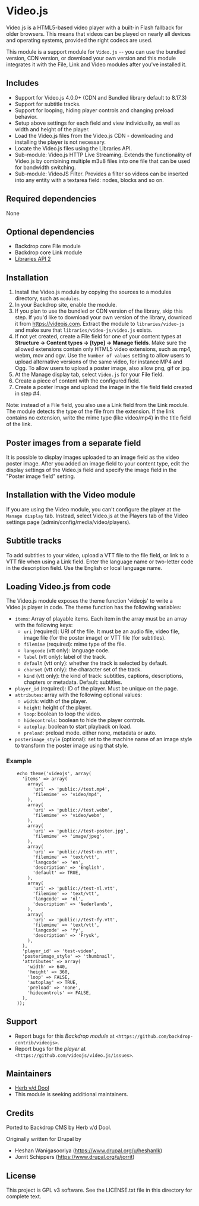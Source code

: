 # Video.js

Video.js is a HTML5-based video player with a built-in Flash fallback for older
browsers. This means that videos can be played on nearly all devices and
operating systems, provided the right codecs are used.

This module is a support module for `Video.js` -- you can use the bundled
version, CDN version, or download your own version and this module integrates it
with the File, Link and Video modules after you've installed it.

## Includes

- Support for Video.js 4.0.0+ (CDN and Bundled library default to 8.17.3)
- Support for subtitle tracks.
- Support for looping, hiding player controls and changing preload behavior.
- Setup above settings for each field and view individually, as well as width
  and height of the player.
- Load the Video.js files from the Video.js CDN - downloading and installing the
  player is not necessary.
- Locate the Video.js files using the Libraries API.
- Sub-module: Video.js HTTP Live Streaming. Extends the functionality of
  Video.js by combining multiple m3u8 files into one file that can be used for
  bandwidth switching.
- Sub-module: VideoJS Filter. Provides a filter so videos can be inserted into
  any entity with a textarea field: nodes, blocks and so on.

## Required dependencies

None

## Optional dependencies

- Backdrop core File module
- Backdrop core Link module
- [Libraries API 2](http://backdropcms.org/project/libraries)

## Installation

1. Install the Video.js module by copying the sources to a modules directory,
   such as `modules`.
2. In your Backdrop site, enable the module.
3. If you plan to use the bundled or CDN version of the library, skip this step.
   If you'd like to download your own version of the library, download it from
   https://videojs.com. Extract the module to `libraries/video-js` and make
   sure that `libraries/video-js/video.js` exists.
4. If not yet created, create a File field for one of your content types at
   **Structure -> Content types -> [type] -> Manage fields**. Make sure the
   allowed extensions contain only HTML5 video extensions, such as mp4,  webm,
   mov and ogv. Use the `Number of values` setting to allow users to upload
   alternative versions of the same video, for instance MP4 and Ogg. To allow
   users to upload a poster image, also allow png, gif or jpg.
5. At the Manage display tab, select `Video.js` for your File field.
6. Create a piece of content with the configured field.
7. Create a poster image and upload the image in the file field field created in step #4.

Note: instead of a File field, you also use a Link field from the Link module. The module detects the type of the file from the extension. If the link contains no extension, write the mime type (like video/mp4) in the title field of the link.

## Poster images from a separate field

It is possible to display images uploaded to an image field as the video poster image. After you added an image field to your content type, edit the display settings of the Video.js field and specify the image field in the "Poster image field" setting.

## Installation with the Video module

If you are using the Video module, you can't configure the player at the `Manage display` tab. Instead, select Video.js at the Players tab of the Video settings page (admin/config/media/video/players).

## Subtitle tracks

To add subtitles to your video, upload a VTT file to the file field, or link to a VTT file when using a Link field. Enter the language name or two-letter code in the description field. Use the English or local language
name.

## Loading Video.js from code

The Video.js module exposes the theme function 'videojs' to write a Video.js player in code. The theme function has the following variables:

- `items`: Array of playable items. Each item in the array must be an array with the following keys:
  - `uri` (required): URI of the file. It must be an audio file, video file, image file (for the poster image) or VTT file (for subtitles).
  - `filemime` (required): mime type of the file.
  - `langcode` (vtt only): language code.
  - `label` (vtt only): label of the track.
  - `default` (vtt only): whether the track is selected by default.
  - `charset` (vtt only): the character set of the track.
  - `kind` (vtt only): the kind of track: subtitles, captions, descriptions, chapters or metadata. Default: subtitles.
- `player_id` (required): ID of the player. Must be unique on the page.
- `attributes`: array with the following optional values:
  - `width`: width of the player.
  - `height`: height of the player.
  - `loop`: boolean to loop the video.
  - `hidecontrols`: boolean to hide the player controls.
  - `autoplay`: boolean to start playback on load.
  - `preload`: preload mode. either none, metadata or auto.
- `posterimage_style` (optional): set to the machine name of an image style to transform the poster image using that style.

### Example

```
    echo theme('videojs', array(
      'items' => array(
        array(
          'uri' => 'public://test.mp4',
          'filemime' => 'video/mp4',
        ),
        array(
          'uri' => 'public://test.webm',
          'filemime' => 'video/webm',
        ),
        array(
          'uri' => 'public://test-poster.jpg',
          'filemime' => 'image/jpeg',
        ),
        array(
          'uri' => 'public://test-en.vtt',
          'filemime' => 'text/vtt',
          'langcode' => 'en',
          'description' => 'English',
          'default' => TRUE,
        ),
        array(
          'uri' => 'public://test-nl.vtt',
          'filemime' => 'text/vtt',
          'langcode' => 'nl',
          'description' => 'Nederlands',
        ),
        array(
          'uri' => 'public://test-fy.vtt',
          'filemime' => 'text/vtt',
          'langcode' => 'fy',
          'description' => 'Frysk',
        ),
      ),
      'player_id' => 'test-video',
      'posterimage_style' => 'thumbnail',
      'attributes' => array(
        'width' => 640,
        'height' => 360,
        'loop' => FALSE,
        'autoplay' => TRUE,
        'preload' => 'none',
        'hidecontrols' => FALSE,
      ),
    ));
```

## Support

- Report bugs for this *Backdrop module* at `<https://github.com/backdrop-contrib/videojs>`.
- Report bugs for the *player* at `<https://github.com/videojs/video.js/issues>`.

## Maintainers


- [Herb v/d Dool](https://github.com/herbdool/)
- This module is seeking additional maintainers.

## Credits

Ported to Backdrop CMS by Herb v/d Dool.

Originally written for Drupal by

- Heshan Wanigasooriya (https://www.drupal.org/u/heshanlk)
- Jorrit Schippers (https://www.drupal.org/u/jorrit)

## License

This project is GPL v3 software. See the LICENSE.txt file in this directory for complete text.
